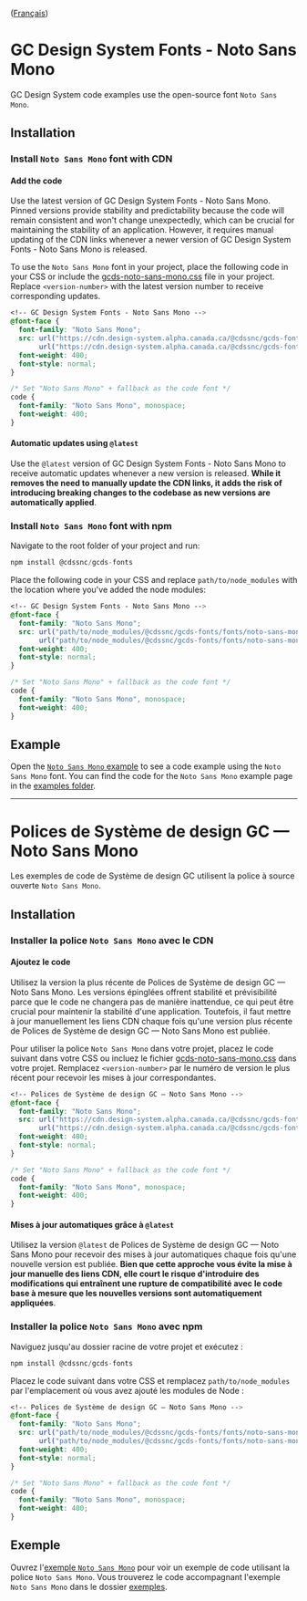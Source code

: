 ([Français](#polices-de-système-de-design-gc--noto-sans-mono))

# GC Design System Fonts - Noto Sans Mono

GC Design System code examples use the open-source font `Noto Sans Mono`.

## Installation

### Install `Noto Sans Mono` font with CDN

#### Add the code

Use the latest version of GC Design System Fonts - Noto Sans Mono. Pinned versions provide stability and predictability because the code will remain consistent and won't change unexpectedly, which can be crucial for maintaining the stability of an application. However, it requires manual updating of the CDN links whenever a newer version of GC Design System Fonts - Noto Sans Mono is released.

To use the `Noto Sans Mono` font in your project, place the following code in your CSS or include the [gcds-noto-sans-mono.css](https://github.com/cds-snc/gcds-fonts/blob/main/fonts/noto-sans-mono/gcds-noto-sans-mono.css) file in your project. Replace `<version-number>` with the latest version number to receive corresponding updates.

```css
<!-- GC Design System Fonts - Noto Sans Mono -->
@font-face {
  font-family: "Noto Sans Mono";
  src: url("https://cdn.design-system.alpha.canada.ca/@cdssnc/gcds-fonts@<version-number>/fonts/noto-sans-mono/gcds-noto-sans-mono.woff2") format("woff2"),
       url("https://cdn.design-system.alpha.canada.ca/@cdssnc/gcds-fonts@<version-number>/fonts/noto-sans-mono/gcds-noto-sans-mono.woff") format("woff");
  font-weight: 400;
  font-style: normal;
}

/* Set "Noto Sans Mono" + fallback as the code font */
code {
  font-family: "Noto Sans Mono", monospace;
  font-weight: 400;
}
```

#### Automatic updates using `@latest`

Use the `@latest` version of GC Design System Fonts - Noto Sans Mono to receive automatic updates whenever a new version is released. **While it removes the need to manually update the CDN links, it adds the risk of introducing breaking changes to the codebase as new versions are automatically applied**.

### Install `Noto Sans Mono` font with npm

Navigate to the root folder of your project and run:

```js
npm install @cdssnc/gcds-fonts
```

Place the following code in your CSS and replace `path/to/node_modules` with the location where you've added the node modules:

```css
<!-- GC Design System Fonts - Noto Sans Mono -->
@font-face {
  font-family: "Noto Sans Mono";
  src: url("path/to/node_modules/@cdssnc/gcds-fonts/fonts/noto-sans-mono/gcds-noto-sans-mono.woff2") format("woff2"),
       url("path/to/node_modules/@cdssnc/gcds-fonts/fonts/noto-sans-mono/gcds-noto-sans-mono.woff") format("woff");
  font-weight: 400;
  font-style: normal;
}

/* Set "Noto Sans Mono" + fallback as the code font */
code {
  font-family: "Noto Sans Mono", monospace;
  font-weight: 400;
}
```

## Example

Open the [`Noto Sans Mono` example]() to see a code example using the `Noto Sans Mono` font. You can find the code for the `Noto Sans Mono` example page in the [examples folder](https://github.com/cds-snc/gcds-fonts/tree/main/examples/noto-sans-mono).

---

# Polices de Système de design GC — Noto Sans Mono

Les exemples de code de Système de design GC utilisent la police à source ouverte `Noto Sans Mono`.

## Installation

### Installer la police `Noto Sans Mono` avec le CDN

#### Ajoutez le code

Utilisez la version la plus récente de Polices de Système de design GC — Noto Sans Mono. Les versions épinglées offrent stabilité et prévisibilité parce que le code ne changera pas de manière inattendue, ce qui peut être crucial pour maintenir la stabilité d'une application. Toutefois, il faut mettre à jour manuellement les liens CDN chaque fois qu'une version plus récente de Polices de Système de design GC — Noto Sans Mono est publiée.

Pour utiliser la police `Noto Sans Mono` dans votre projet, placez le code suivant dans votre CSS ou incluez le fichier [gcds-noto-sans-mono.css](https://github.com/cds-snc/gcds-fonts/blob/main/fonts/noto-sans-mono/gcds-noto-sans-mono.css) dans votre projet. Remplacez `<version-number>` par le numéro de version le plus récent pour recevoir les mises à jour correspondantes.

```css
<!-- Polices de Système de design GC — Noto Sans Mono -->
@font-face {
  font-family: "Noto Sans Mono";
  src: url("https://cdn.design-system.alpha.canada.ca/@cdssnc/gcds-fonts@<version-number>/fonts/noto-sans-mono/gcds-noto-sans-mono.woff2") format("woff2"),
       url("https://cdn.design-system.alpha.canada.ca/@cdssnc/gcds-fonts@<version-number>/fonts/noto-sans-mono/gcds-noto-sans-mono.woff") format("woff");
  font-weight: 400;
  font-style: normal;
}

/* Set "Noto Sans Mono" + fallback as the code font */
code {
  font-family: "Noto Sans Mono", monospace;
  font-weight: 400;
}
```

#### Mises à jour automatiques grâce à `@latest`

Utilisez la version `@latest` de Polices de Système de design GC — Noto Sans Mono pour recevoir des mises à jour automatiques chaque fois qu'une nouvelle version est publiée. **Bien que cette approche vous évite la mise à jour manuelle des liens CDN, elle court le risque d'introduire des modifications qui entraînent une rupture de compatibilité avec le code base à mesure que les nouvelles versions sont automatiquement appliquées**.

### Installer la police `Noto Sans Mono` avec npm

Naviguez jusqu'au dossier racine de votre projet et exécutez :

```js
npm install @cdssnc/gcds-fonts
```

Placez le code suivant dans votre CSS et remplacez `path/to/node_modules` par l'emplacement où vous avez ajouté les modules de Node :

```css
<!-- Polices de Système de design GC — Noto Sans Mono -->
@font-face {
  font-family: "Noto Sans Mono";
  src: url("path/to/node_modules/@cdssnc/gcds-fonts/fonts/noto-sans-mono/gcds-noto-sans-mono.woff2") format("woff2"),
       url("path/to/node_modules/@cdssnc/gcds-fonts/fonts/noto-sans-mono/gcds-noto-sans-mono.woff") format("woff");
  font-weight: 400;
  font-style: normal;
}

/* Set "Noto Sans Mono" + fallback as the code font */
code {
  font-family: "Noto Sans Mono", monospace;
  font-weight: 400;
}
```

## Exemple

Ouvrez l'[exemple `Noto Sans Mono`]() pour voir un exemple de code utilisant la police `Noto Sans Mono`. Vous trouverez le code accompagnant l'exemple `Noto Sans Mono` dans le dossier [exemples](https://github.com/cds-snc/gcds-fonts/tree/main/examples/noto-sans-mono).
